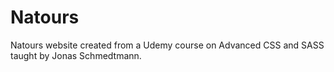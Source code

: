 # Natours
Natours website created from a Udemy course on Advanced CSS and SASS taught by Jonas Schmedtmann.
